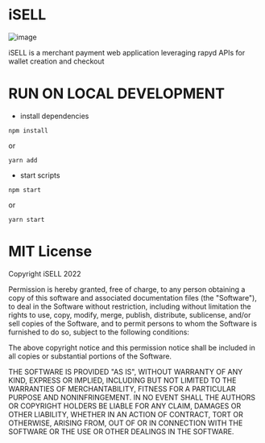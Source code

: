 # iSELL
![image](https://i.postimg.cc/k46y3sNx/rsz-original.png)

iSELL is a merchant payment web application leveraging rapyd APIs for wallet creation and checkout


# RUN ON LOCAL DEVELOPMENT



- install dependencies 

```
npm install
```

or

```
yarn add
```

- start scripts

```
npm start
```

 or

```
yarn start
```






# MIT License
Copyright iSELL 2022

Permission is hereby granted, free of charge, to any person obtaining a copy of this software and associated documentation files (the "Software"), to deal in the Software without restriction, including without limitation the rights to use, copy, modify, merge, publish, distribute, sublicense, and/or sell copies of the Software, and to permit persons to whom the Software is furnished to do so, subject to the following conditions:

The above copyright notice and this permission notice shall be included in all copies or substantial portions of the Software.

THE SOFTWARE IS PROVIDED "AS IS", WITHOUT WARRANTY OF ANY KIND, EXPRESS OR IMPLIED, INCLUDING BUT NOT LIMITED TO THE WARRANTIES OF MERCHANTABILITY, FITNESS FOR A PARTICULAR PURPOSE AND NONINFRINGEMENT. IN NO EVENT SHALL THE AUTHORS OR COPYRIGHT HOLDERS BE LIABLE FOR ANY CLAIM, DAMAGES OR OTHER LIABILITY, WHETHER IN AN ACTION OF CONTRACT, TORT OR OTHERWISE, ARISING FROM, OUT OF OR IN CONNECTION WITH THE SOFTWARE OR THE USE OR OTHER DEALINGS IN THE SOFTWARE.
